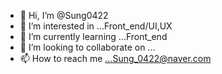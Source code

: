 - 👋 Hi, I’m @Sung0422
- 👀 I’m interested in ...Front_end/UI,UX
- 🌱 I’m currently learning ...Front_end
- 💞️ I’m looking to collaborate on ...
- 📫 How to reach me ...Sung_0422@naver.com

<!---
Sung0422/Sung0422 is a ✨ special ✨ repository because its `README.md` (this file) appears on your GitHub profile.
You can click the Preview link to take a look at your changes.
--->
